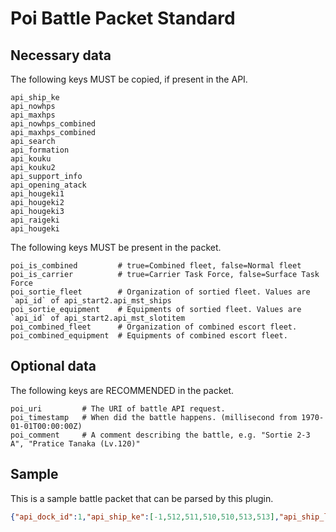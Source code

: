 # Poi Battle Packet Standard

## Necessary data

The following keys MUST be copied, if present in the API.

    api_ship_ke
    api_nowhps
    api_maxhps
    api_nowhps_combined
    api_maxhps_combined
    api_search
    api_formation
    api_kouku
    api_kouku2
    api_support_info
    api_opening_atack
    api_hougeki1
    api_hougeki2
    api_hougeki3
    api_raigeki
    api_hougeki

The following keys MUST be present in the packet.

    poi_is_combined         # true=Combined fleet, false=Normal fleet
    poi_is_carrier          # true=Carrier Task Force, false=Surface Task Force
    poi_sortie_fleet        # Organization of sortied fleet. Values are `api_id` of api_start2.api_mst_ships
    poi_sortie_equipment    # Equipments of sortied fleet. Values are `api_id` of api_start2.api_mst_slotitem
    poi_combined_fleet      # Organization of combined escort fleet.
    poi_combined_equipment  # Equipments of combined escort fleet.

## Optional data

The following keys are RECOMMENDED in the packet.

    poi_uri         # The URI of battle API request.
    poi_timestamp   # When did the battle happens. (millisecond from 1970-01-01T00:00:00Z)
    poi_comment     # A comment describing the battle, e.g. "Sortie 2-3 A", "Pratice Tanaka (Lv.120)"

## Sample
This is a sample battle packet that can be parsed by this plugin.
```json
{"api_dock_id":1,"api_ship_ke":[-1,512,511,510,510,513,513],"api_ship_lv":[-1,1,1,1,1,1,1],"api_nowhps":[-1,19,13,14,-1,-1,-1,85,90,65,65,70,70],"api_maxhps":[-1,19,14,14,-1,-1,-1,85,90,65,65,70,70],"api_midnight_flag":1,"api_eSlot":[[519,523,516,-1,-1],[509,512,525,-1,-1],[519,523,516,-1,-1],[519,523,516,-1,-1],[-1,-1,-1,-1,-1],[-1,-1,-1,-1,-1]],"api_eKyouka":[[0,0,0,0],[0,0,0,0],[0,0,0,0],[0,0,0,0],[0,0,0,0],[0,0,0,0]],"api_fParam":[[14,84,0,19],[9,79,0,18],[9,69,0,19],[0,0,0,0],[0,0,0,0],[0,0,0,0]],"api_eParam":[[0,0,30,40],[65,0,70,70],[0,0,15,25],[0,0,15,25],[0,0,0,10],[0,0,0,10]],"api_search":[6,1],"api_formation":[1,3,2],"api_stage_flag":[1,1,1],"api_kouku":{"api_plane_from":[[-1],[7,9,10]],"api_stage1":{"api_f_count":0,"api_f_lostcount":0,"api_e_count":189,"api_e_lostcount":0,"api_disp_seiku":4,"api_touch_plane":[-1,-1]},"api_stage2":{"api_f_count":0,"api_f_lostcount":0,"api_e_count":126,"api_e_lostcount":6},"api_stage3":{"api_frai_flag":[-1,0,0,0,0,0,0],"api_erai_flag":[-1,0,0,0,0,0,0],"api_fbak_flag":[-1,0,0,0,0,0,0],"api_ebak_flag":[-1,0,0,0,0,0,0],"api_fcl_flag":[-1,0,0,0,0,0,0],"api_ecl_flag":[-1,0,0,0,0,0,0],"api_fdam":[-1,0,0,0,0,0,0],"api_edam":[-1,0,0,0,0,0,0]}},"api_support_flag":0,"api_support_info":null,"api_opening_flag":1,"api_opening_atack":{"api_frai":[-1,2,4,4,0,0,0],"api_erai":[-1,0,0,0,0,0,0],"api_fdam":[-1,0,0,0,0,0,0],"api_edam":[-1,0,33,0,134,0,0],"api_fydam":[-1,33,92,42,0,0,0],"api_eydam":[-1,0,0,0,0,0,0],"api_fcl":[-1,1,2,1,0,0,0],"api_ecl":[-1,0,0,0,0,0,0]},"api_hourai_flag":[0,0,0,1],"api_hougeki1":null,"api_hougeki2":null,"api_hougeki3":null,"api_raigeki":{"api_frai":[-1,3,6,5,0,0,0],"api_erai":[-1,0,0,0,0,0,0],"api_fdam":[-1,0,0,0,0,0,0],"api_edam":[-1,0,0,64,0,57.1,66.1],"api_fydam":[-1,64,66,57,0,0,0],"api_eydam":[-1,0,0,0,0,0,0],"api_fcl":[-1,1,1,1,0,0,0],"api_ecl":[-1,0,0,0,0,0,0]},"poi_is_combined":false,"poi_is_carrier":false,"poi_sortie_fleet":[400,191,127,null,null,null],"poi_sortie_equipment":[[15,15,null,null,null,null],[15,null,null,null,null,null],[15,null,null,null,null,null]],"poi_combined_fleet":[],"poi_combined_equipment":[],"poi_is_water":true,"poi_uri":"/kcsapi/api_req_sortie/battle","poi_timestamp":1445252829039,"poi_comment":"出击 2-3 (3)","api_hougeki":{"api_at_list":[-1,1,2,3],"api_df_list":[-1,[11,11],[9],[12]],"api_si_list":[-1,[15,15],[15],[15]],"api_cl_list":[-1,[1,1],[1],[1]],"api_sp_list":[-1,3,0,0],"api_damage":[-1,[168,169],[70],[76]]}}
```